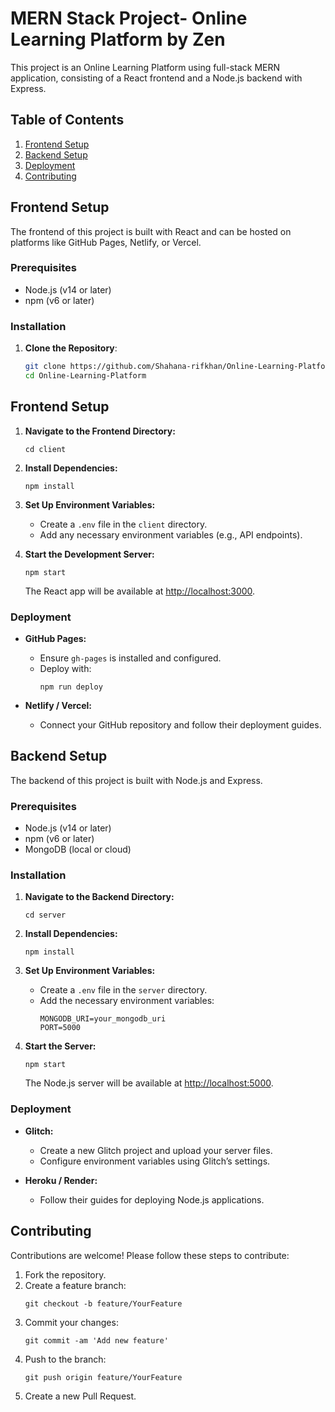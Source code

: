 # MERN Stack Project- Online Learning Platform by Zen

This project is an Online Learning Platform using full-stack MERN application, consisting of a React frontend and a Node.js backend with Express.

## Table of Contents
1. [Frontend Setup](#frontend-setup)
2. [Backend Setup](#backend-setup)
3. [Deployment](#deployment)
4. [Contributing](#contributing)

## Frontend Setup

The frontend of this project is built with React and can be hosted on platforms like GitHub Pages, Netlify, or Vercel.

### Prerequisites

- Node.js (v14 or later)
- npm (v6 or later)

### Installation

1. **Clone the Repository**:
   ```bash
   git clone https://github.com/Shahana-rifkhan/Online-Learning-Platform.git
   cd Online-Learning-Platform

## Frontend Setup

1. **Navigate to the Frontend Directory:**
    ``` 
    cd client
    ```

2. **Install Dependencies:**
    ``` 
    npm install
    ```

3. **Set Up Environment Variables:**
    - Create a `.env` file in the `client` directory.
    - Add any necessary environment variables (e.g., API endpoints).

4. **Start the Development Server:**
    ``` 
    npm start
    ```
    The React app will be available at [http://localhost:3000](http://localhost:3000).

### Deployment

- **GitHub Pages:**
  - Ensure `gh-pages` is installed and configured.
  - Deploy with:
    ``` 
    npm run deploy
    ```

- **Netlify / Vercel:**
  - Connect your GitHub repository and follow their deployment guides.

## Backend Setup

The backend of this project is built with Node.js and Express.

### Prerequisites

- Node.js (v14 or later)
- npm (v6 or later)
- MongoDB (local or cloud)

### Installation

1. **Navigate to the Backend Directory:**
    ``` 
    cd server
    ```

2. **Install Dependencies:**
    ``` 
    npm install
    ```

3. **Set Up Environment Variables:**
    - Create a `.env` file in the `server` directory.
    - Add the necessary environment variables:
      ``` 
      MONGODB_URI=your_mongodb_uri
      PORT=5000
      ```

4. **Start the Server:**
    ``` 
    npm start
    ```
    The Node.js server will be available at [http://localhost:5000](http://localhost:5000).

### Deployment

- **Glitch:**
  - Create a new Glitch project and upload your server files.
  - Configure environment variables using Glitch’s settings.

- **Heroku / Render:**
  - Follow their guides for deploying Node.js applications.

## Contributing

Contributions are welcome! Please follow these steps to contribute:

1. Fork the repository.
2. Create a feature branch:
    ``` 
    git checkout -b feature/YourFeature
    ```
3. Commit your changes:
    ``` 
    git commit -am 'Add new feature'
    ```
4. Push to the branch:
    ``` 
    git push origin feature/YourFeature
    ```
5. Create a new Pull Request.
